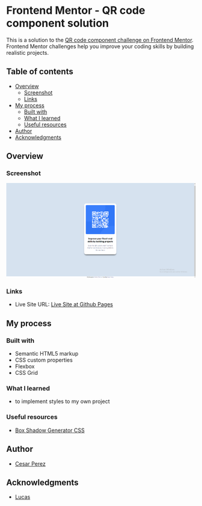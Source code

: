 # Frontend Mentor - QR code component solution

This is a solution to the [QR code component challenge on Frontend Mentor](https://www.frontendmentor.io/challenges/qr-code-component-iux_sIO_H). Frontend Mentor challenges help you improve your coding skills by building realistic projects. 

## Table of contents

- [Overview](#overview)
  - [Screenshot](#screenshot)
  - [Links](#links)
- [My process](#my-process)
  - [Built with](#built-with)
  - [What I learned](#what-i-learned)
  - [Useful resources](#useful-resources)
- [Author](#author)
- [Acknowledgments](#acknowledgments)

## Overview

### Screenshot

![](./screenshot/screenshot-desktop.jpg)

### Links

- Live Site URL: [Live Site at Github Pages](https://s1s4.github.io/qr-component/)


## My process

### Built with

- Semantic HTML5 markup
- CSS custom properties
- Flexbox
- CSS Grid

### What I learned

- to implement styles to my own project

### Useful resources

- [Box Shadow Generator CSS](https://html-css-js.com/css/generator/box-shadow/)


## Author
- [Cesar Perez](https://github.com/S1S4)

## Acknowledgments
- [Lucas](https://github.com/correlucas)
